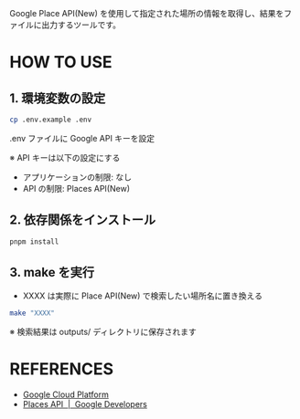 Google Place API(New) を使用して指定された場所の情報を取得し、結果をファイルに出力するツールです。

# HOW TO USE

## 1. 環境変数の設定

```bash
cp .env.example .env
```

.env ファイルに Google API キーを設定

※ API キーは以下の設定にする

- アプリケーションの制限: なし
- API の制限: Places API(New)

## 2. 依存関係をインストール

```bash
pnpm install
```

## 3. make を実行

- XXXX は実際に Place API(New) で検索したい場所名に置き換える

```bash
make "XXXX"
```

※ 検索結果は outputs/ ディレクトリに保存されます

# REFERENCES

- [Google Cloud Platform](https://console.cloud.google.com/apis/credentials)
- [Places API  |  Google Developers](https://developers.google.com/maps/documentation/places/web-service?hl=ja)
